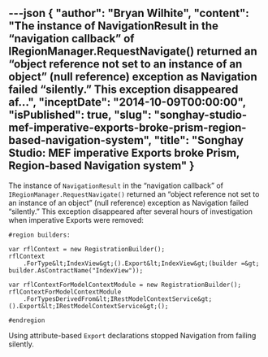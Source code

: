 ---json
{
  "author": "Bryan Wilhite",
  "content": "The instance of NavigationResult in the “navigation callback” of IRegionManager.RequestNavigate() returned an “object reference not set to an instance of an object” (null reference) exception as Navigation failed “silently.” This exception disappeared af...",
  "inceptDate": "2014-10-09T00:00:00",
  "isPublished": true,
  "slug": "songhay-studio-mef-imperative-exports-broke-prism-region-based-navigation-system",
  "title": "Songhay Studio: MEF imperative Exports broke Prism, Region-based Navigation system"
}
---

The instance of `NavigationResult` in the “navigation callback” of `IRegionManager.RequestNavigate()` returned an “object reference not set to an instance of an object” (null reference) exception as Navigation failed “silently.” This exception disappeared after several hours of investigation when imperative Exports were removed:

    #region builders:

    var rflContext = new RegistrationBuilder();
    rflContext
        .ForType&lt;IndexView&gt;().Export&lt;IndexView&gt;(builder =&gt; builder.AsContractName("IndexView"));

    var rflContextForModelContextModule = new RegistrationBuilder();
    rflContextForModelContextModule
        .ForTypesDerivedFrom&lt;IRestModelContextService&gt;().Export&lt;IRestModelContextService&gt;();

    #endregion

Using attribute-based `Export` declarations stopped Navigation from failing silently.
